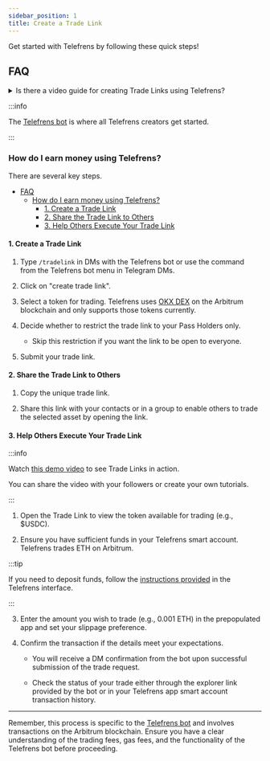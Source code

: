 ```yaml
---
sidebar_position: 1
title: Create a Trade Link
---
```


Get started with Telefrens by following these quick steps!

## FAQ

<details> <summary> Is there a video guide for creating Trade Links using Telefrens? </summary>

Yes! Check out the [Trade Link tutorial](https://www.youtube.com/watch?v=KcnVkxe2uo8&list=PLl07UY9x7yR_KZxIT8LjfIY8mM8Exbdt5&index=2) on the [@Telefrens YouTube channel](https://www.youtube.com/channel/UCfamuU907X7xSr5WV2cs5Ug)!

</details>

:::info

The [Telefrens bot](https://telegram.me/telefrensbot?start=paT3uVl53DglxLZGFQUV2) is where all Telefrens creators get started.

:::

### How do I earn money using Telefrens?

There are several key steps.
- [FAQ](#faq)
  - [How do I earn money using Telefrens?](#how-do-i-earn-money-using-telefrens)
    - [1. Create a Trade Link](#1-create-a-trade-link)
    - [2. Share the Trade Link to Others](#2-share-the-trade-link-to-others)
    - [3. Help Others Execute Your Trade Link](#3-help-others-execute-your-trade-link)

#### 1. Create a Trade Link

1. Type `/tradelink` in DMs with the Telefrens bot or use the command from the Telefrens bot menu in Telegram DMs.

2. Click on "create trade link".

3. Select a token for trading. Telefrens uses [OKX DEX](https://www.okx.com/web3/build/docs/build-dapp/api-asset-get-all-coins) on the Arbitrum blockchain and only supports those tokens currently.

4. Decide whether to restrict the trade link to your Pass Holders only.
  
    - Skip this restriction if you want the link to be open to everyone.

5. Submit your trade link.

#### 2. Share the Trade Link to Others

1. Copy the unique trade link.

2. Share this link with your contacts or in a group to enable others to trade the selected asset by opening the link.

#### 3. Help Others Execute Your Trade Link

:::info

Watch [this demo video](https://www.youtube.com/watch?v=UR8TTZM2u9I) to see Trade Links in action.

You can share the video with your followers or create your own tutorials.

:::

1. Open the Trade Link to view the token available for trading (e.g., $USDC).

2. Ensure you have sufficient funds in your Telefrens smart account. Telefrens trades ETH on Arbitrum.

:::tip

If you need to deposit funds, follow the [instructions provided](../intro#deposit-eth-to-your-smart-account-on-arbitrum-one) in the Telefrens interface.

:::

3. Enter the amount you wish to trade (e.g., 0.001 ETH) in the prepopulated app and set your slippage preference.

4. Confirm the transaction if the details meet your expectations.

    - You will receive a DM confirmation from the bot upon successful submission of the trade request.

    - Check the status of your trade either through the explorer link provided by the bot or in your Telefrens app smart account transaction history.

---

Remember, this process is specific to the [Telefrens bot](../intro) and involves transactions on the Arbitrum blockchain. Ensure you have a clear understanding of the trading fees, gas fees, and the functionality of the Telefrens bot before proceeding.
